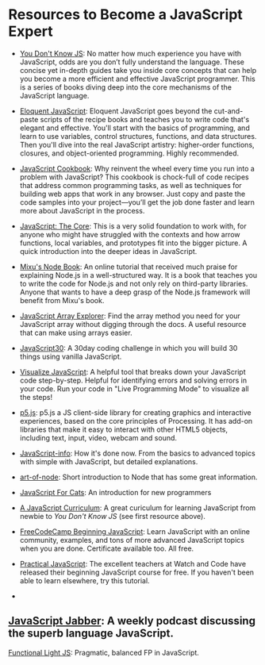 # Resources to Become a JavaScript Expert

- [You Don't Know JS](https://github.com/getify/You-Dont-Know-JS): No matter how much experience you have with JavaScript, odds are you don’t fully understand the language. These concise yet in-depth guides take you inside core concepts that can help you become a more efficient and effective JavaScript programmer. This is a series of books diving deep into the core mechanisms of the JavaScript language.

- [Eloquent JavaScript](https://eloquentjavascript.net/): Eloquent JavaScript goes beyond the cut-and-paste scripts of the recipe books and teaches you to write code that's elegant and effective. You'll start with the basics of programming, and learn to use variables, control structures, functions, and data structures. Then you'll dive into the real JavaScript artistry: higher-order functions, closures, and object-oriented programming. Highly recommended.

- [JavaScript Cookbook](https://www.safaribooksonline.com/library/view/javascript-cookbook/9781449390211/): Why reinvent the wheel every time you run into a problem with JavaScript? This cookbook is chock-full of code recipes that address common programming tasks, as well as techniques for building web apps that work in any browser. Just copy and paste the code samples into your project—you’ll get the job done faster and learn more about JavaScript in the process.

- [JavaScript: The Core](http://dmitrysoshnikov.com/ecmascript/javascript-the-core-2nd-edition): This is a very solid foundation to work with, for anyone who might have struggled with the contexts and how arrow functions, local variables, and prototypes fit into the bigger picture. A quick introduction into the deeper ideas in JavaScript.

- [Mixu's Node Book](http://book.mixu.net/node/): An online tutorial that received much praise for explaining Node.js in a well-structured way. It is a book that teaches you to write the code for Node.js and not only rely on third-party libraries. Anyone that wants to have a deep grasp of the Node.js framework will benefit from Mixu's book.

- [JavaScript Array Explorer](https://sdras.github.io/array-explorer/): Find the array method you need for your JavaScript array without digging through the docs. A useful resource that can make using arrays easier.

- [JavaScript30](https://javascript30.com/): A 30day coding challenge in which you will build 30 things using vanilla JavaScript.

- [Visualize JavaScript](http://www.pythontutor.com/visualize.html#mode=edit): A helpful tool that breaks down your JavaScript code step-by-step. Helpful for identifying errors and solving errors in your code. Run your code in "Live Programming Mode" to visualize all the steps!

- [p5.js](https://p5js.org/): p5.js a JS client-side library for creating graphics and interactive experiences, based on the core principles of Processing. It has add-on libraries that make it easy to interact with other HTML5 objects, including text, input, video, webcam and sound.

- [JavaScript-info](http://javascript.info/):
  How it's done now. From the basics to advanced topics with simple with JavaScript, but detailed explanations.

- [art-of-node](https://github.com/maxogden/art-of-node#the-art-of-node):
  Short introduction to Node that has some great information.

- [JavaScript For Cats](http://jsforcats.com/): An introduction for new programmers

- [A JavaScript Curriculum](https://medium.freecodecamp.org/a-beginners-javascript-study-plan-27f1d698ea5e): A great curiculum for learning JavaScript from newbie to <em>You Don't Know JS</em> (see first resource above). 

- [FreeCodeCamp Beginning JavaScript](https://www.freecodecamp.org/): Learn JavaScript with an online community, examples, and tons of more advanced JavaScript topics when you are done. Certificate available too. All free. 

- [Practical JavaScript](https://watchandcode.com/p/practical-javascript): The excellent teachers at Watch and Code have released their beginning JavaScript course for free. If you haven't been able to learn elsewhere, try this tutorial.
- 
[JavaScript Jabber](https://devchat.tv/js-jabber/): A weekly podcast discussing the superb language JavaScript.
-
[Functional Light JS](https://github.com/getify/Functional-Light-JS): Pragmatic, balanced FP in JavaScript.